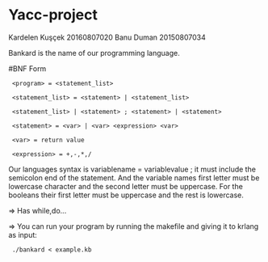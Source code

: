 # Yacc-project



Kardelen Kuşçek 20160807020
Banu Duman      20150807034

Bankard is the name of our programming language.


#BNF Form

     <program> = <statement_list>
    
     <statement_list> = <statement> | <statement_list>
     
     <statement_list> | <statement> ; <statement> | <statement>
     
     <statement> = <var> | <var> <expression> <var> 
     
     <var> = return value
     
     <expression> = +,-,*,/



Our languages syntax is variablename = variablevalue ; it must include the semicolon end of the statement.
And the variable names first letter must be lowercase character and the second letter must be uppercase.
For the booleans their first letter must be uppercase and the rest is lowercase.

=> Has while,do...


=> You can run your program by running the makefile and giving it to krlang as input:


     ./bankard < example.kb
